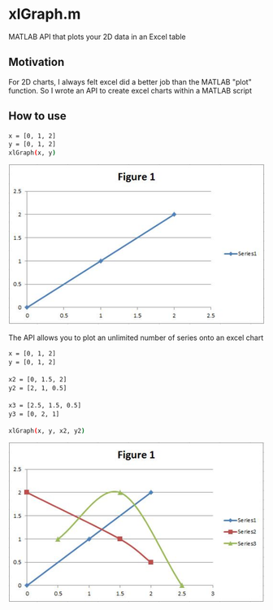 # xlGraph.m
MATLAB API that plots your 2D data in an Excel table

## Motivation

For 2D charts, I always felt excel did a better job than the MATLAB "plot" function. So I wrote an API to create excel charts within a MATLAB script   


## How to use

```bash
x = [0, 1, 2]
y = [0, 1, 2]
xlGraph(x, y)
```

![](examples/xlGraph(x,y).jpg)


The API allows you to plot an unlimited number of series onto an excel chart


```bash
x = [0, 1, 2]
y = [0, 1, 2]

x2 = [0, 1.5, 2]
y2 = [2, 1, 0.5]

x3 = [2.5, 1.5, 0.5]
y3 = [0, 2, 1]

xlGraph(x, y, x2, y2)
```

![](examples/xlGraph(x,y,x2,y2,x3,y3).jpg)